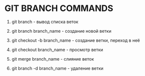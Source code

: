 # GIT BRANCH COMMANDS

1. git branch - вывод списка веток

2. git branch branch_name - создание новой ветки

3. git checkout -b branch_name - создание ветки, переход в неё

4. git checkout branch_name - просмотр ветки

5. git merge branch_name - слияние веток

6. git branch -d branch_name - удаление ветки
